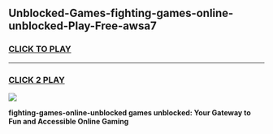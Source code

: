 
## Unblocked-Games-fighting-games-online-unblocked-Play-Free-awsa7
<h3>
<a href="https://premium76.site?title=fighting-games-online-unblocked&ref=09A">CLICK TO PLAY</a></h3>
<hr>

<h3>
<a href="https://premium76.site?title=fighting-games-online-unblocked&ref=09A">CLICK 2 PLAY</a>
  
</h3>

<a href="https://premium76.site?title=fighting-games-online-unblocked&ref=09A"><img src="https://clearcache.store/games.png"></a>


**fighting-games-online-unblocked games unblocked: Your Gateway to Fun and Accessible Online Gaming**
